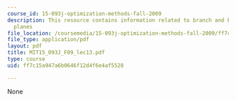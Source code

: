 ```yaml
---
course_id: 15-093j-optimization-methods-fall-2009
description: This resource contains information related to branch and bound and cutting
  planes
file_location: /coursemedia/15-093j-optimization-methods-fall-2009/ff7c15a947a6b0646f12d4f6e4af5528_MIT15_093J_F09_lec13.pdf
file_type: application/pdf
layout: pdf
title: MIT15_093J_F09_lec13.pdf
type: course
uid: ff7c15a947a6b0646f12d4f6e4af5528

---
```

None